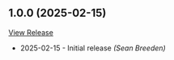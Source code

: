 ## 1.0.0 (2025-02-15)

[View Release](git@github.com:seanbreeden/configunavailablefix)

*  2025-02-15 - Initial release *(Sean Breeden)*
